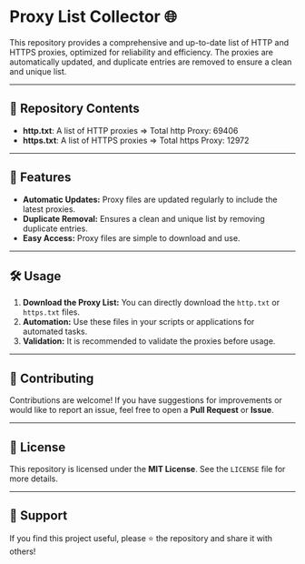 # Proxy List Collector 🌐

This repository provides a comprehensive and up-to-date list of HTTP and HTTPS proxies, optimized for reliability and efficiency. The proxies are automatically updated, and duplicate entries are removed to ensure a clean and unique list.

---

## 📂 Repository Contents

- **http.txt**: A list of HTTP proxies => Total http Proxy: 69406
- **https.txt**: A list of HTTPS proxies => Total https Proxy: 12972

---

## 🚀 Features

- **Automatic Updates:** Proxy files are updated regularly to include the latest proxies.
- **Duplicate Removal:** Ensures a clean and unique list by removing duplicate entries.
- **Easy Access:** Proxy files are simple to download and use.

---

## 🛠️ Usage

1. **Download the Proxy List:** You can directly download the `http.txt` or `https.txt` files.
2. **Automation:** Use these files in your scripts or applications for automated tasks.
3. **Validation:** It is recommended to validate the proxies before usage.

---

## 🤝 Contributing

Contributions are welcome! If you have suggestions for improvements or would like to report an issue, feel free to open a **Pull Request** or **Issue**.

---

## 📜 License

This repository is licensed under the **MIT License**. See the `LICENSE` file for more details.

---

## 🌟 Support

If you find this project useful, please ⭐ the repository and share it with others!

